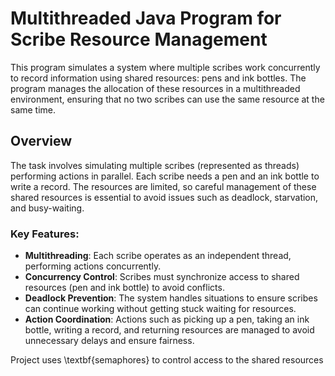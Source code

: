 # Multithreaded Java Program for Scribe Resource Management

This program simulates a system where multiple scribes work concurrently to record information using shared resources: pens and ink bottles. The program manages the allocation of these resources in a multithreaded environment, ensuring that no two scribes can use the same resource at the same time.

## Overview
The task involves simulating multiple scribes (represented as threads) performing actions in parallel. Each scribe needs a pen and an ink bottle to write a record. The resources are limited, so careful management of these shared resources is essential to avoid issues such as deadlock, starvation, and busy-waiting.

### Key Features:
- **Multithreading**: Each scribe operates as an independent thread, performing actions concurrently.
- **Concurrency Control**: Scribes must synchronize access to shared resources (pen and ink bottle) to avoid conflicts.
- **Deadlock Prevention**: The system handles situations to ensure scribes can continue working without getting stuck waiting for resources.
- **Action Coordination**: Actions such as picking up a pen, taking an ink bottle, writing a record, and returning resources are managed to avoid unnecessary delays and ensure fairness.

Project uses \textbf{semaphores} to control access to the shared resources
